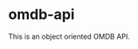 # omdb-api
[//]: # ( @todo #1:30m Needs to create a good looking README.md and move closer to the good community profile: https://github.com/aivinog1/omdb-api/community)
This is an object oriented OMDB API.
